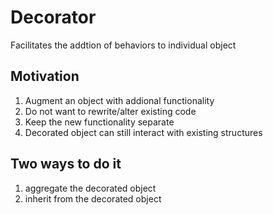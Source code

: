 # Decorator
Facilitates the addtion of behaviors to individual object

## Motivation

1. Augment an object with addional functionality
2. Do not want to rewrite/alter existing code
3. Keep the new functionality separate
4. Decorated object can still interact with existing structures

## Two ways to do it

1. aggregate the decorated object
2. inherit from the decorated object